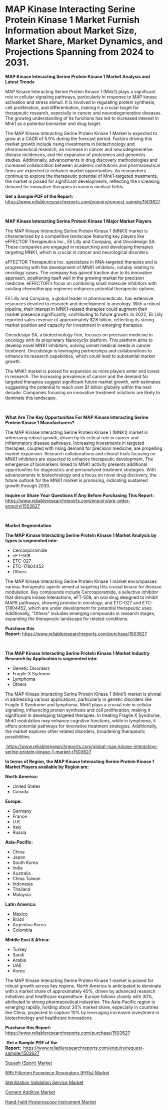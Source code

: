 <p><h1>MAP Kinase Interacting Serine Protein Kinase 1 Market Furnish Information about Market Size, Market Share, Market Dynamics, and Projections Spanning from 2024 to 2031.</h1></p><p><strong>MAP Kinase Interacting Serine Protein Kinase 1 Market Analysis and Latest Trends</strong></p>
<p><p>MAP Kinase Interacting Serine Protein Kinase 1 (Mnk1) plays a significant role in cellular signaling pathways, particularly in response to MAP kinase activation and stress stimuli. It is involved in regulating protein synthesis, cell proliferation, and differentiation, making it a crucial target for therapeutic research, especially in cancer and neurodegenerative diseases. The growing understanding of its functions has led to increased interest in Mnk1 as a potential biomarker and drug target.</p><p>The MAP Kinase Interacting Serine Protein Kinase 1 Market is expected to grow at a CAGR of 5.9% during the forecast period. Factors driving this market growth include rising investments in biotechnology and pharmaceutical research, an increase in cancer and neurodegenerative disease incidences, and the expansion of proteomics and genomics studies. Additionally, advancements in drug discovery methodologies and increased collaboration between academic institutions and pharmaceutical firms are expected to enhance market opportunities. As researchers continue to explore the therapeutic potential of Mnk1-targeted treatments, the market is poised for significant developments, reflecting the increasing demand for innovative therapies in various medical fields.</p></p>
<p><strong>Get a Sample PDF of the Report:&nbsp;</strong> <a href="https://www.reliableresearchreports.com/enquiry/request-sample/1503627?utm_campaign=7&utm_medium=2&utm_source=Github&utm_content=ia&utm_term=27092024&utm_id=map-kinase-interacting-serine-protein-kinase-1">https://www.reliableresearchreports.com/enquiry/request-sample/1503627</a></p>
<p>&nbsp;</p>
<p><strong>MAP Kinase Interacting Serine Protein Kinase 1 Major Market Players</strong></p>
<p><p>The MAP Kinase Interacting Serine Protein Kinase 1 (MNK1) market is characterized by a competitive landscape featuring key players like eFFECTOR Therapeutics Inc., Eli Lilly and Company, and Oncodesign SA. These companies are engaged in researching and developing therapies targeting MNK1, which is crucial in cancer and neurological disorders.</p><p>eFFECTOR Therapeutics Inc. specializes in RNA-targeted therapies and is progressing with the development of MNK1 inhibitors, notably relating to oncology cases. The company has gained traction due to its innovative approach, positioning itself well in the growing market for precision medicine. eFFECTOR's focus on combining small molecule inhibitors with existing chemotherapy regimens enhances potential therapeutic options.</p><p>Eli Lilly and Company, a global leader in pharmaceuticals, has extensive resources devoted to research and development in oncology. With a robust pipeline, their interest in MNK1-related therapies could augment their market presence significantly, contributing to future growth. In 2022, Eli Lilly reported sales revenue of approximately $28 billion, reflecting its strong market position and capacity for investment in emerging therapies.</p><p>Oncodesign SA, a biotechnology firm, focuses on precision medicine in oncology with its proprietary Nanocyclix platform. This platform aims to develop novel MNK1 inhibitors, solving unmet medical needs in cancer treatment. Oncodesign is leveraging partnerships and collaborations to enhance its research capabilities, which could lead to substantial market growth.</p><p>The MNK1 market is poised for expansion as more players enter and invest in research. The increasing prevalence of cancer and the demand for targeted therapies suggest significant future market growth, with estimates suggesting the potential to reach over $1 billion globally within the next decade. Companies focusing on innovative treatment solutions are likely to dominate this landscape.</p></p>
<p>&nbsp;</p>
<p><strong>What Are The Key Opportunities For MAP Kinase Interacting Serine Protein Kinase 1 Manufacturers?</strong></p>
<p><p>The MAP Kinase Interacting Serine Protein Kinase 1 (MNK1) market is witnessing robust growth, driven by its critical role in cancer and inflammatory disease pathways. Increasing investments in targeted therapies, coupled with rising demand for precision medicine, are propelling market expansion. Research collaborations and clinical trials focusing on MNK1 inhibitors are expected to enhance therapeutic development. The emergence of biomarkers linked to MNK1 activity presents additional opportunities for diagnostics and personalized treatment strategies. With advancements in biotechnology and a focus on novel drug discovery, the future outlook for the MNK1 market is promising, indicating sustained growth through 2030.</p></p>
<p><strong>Inquire or Share Your Questions If Any Before Purchasing This Report:</strong> <a href="https://www.reliableresearchreports.com/enquiry/pre-order-enquiry/1503627?utm_campaign=7&utm_medium=2&utm_source=Github&utm_content=ia&utm_term=27092024&utm_id=map-kinase-interacting-serine-protein-kinase-1">https://www.reliableresearchreports.com/enquiry/pre-order-enquiry/1503627</a></p>
<p>&nbsp;</p>
<p><strong>Market Segmentation</strong></p>
<p><strong>The MAP Kinase Interacting Serine Protein Kinase 1 Market Analysis by types is segmented into:</strong></p>
<p><ul><li>Cercosporamide</li><li>eFT-508</li><li>ETC-027</li><li>ETC-17804452</li><li>Others</li></ul></p>
<p><p>The MAP Kinase Interacting Serine Protein Kinase 1 market encompasses various therapeutic agents aimed at targeting this crucial kinase for disease modulation. Key compounds include Cercosporamide, a selective inhibitor that disrupts kinase interactions; eFT-508, an oral drug designed to inhibit MAPK pathways, showing promise in oncology; and ETC-027 and ETC-17804452, which are under development for potential therapeutic uses. Additionally, "Others" includes emerging compounds in research stages, expanding the therapeutic landscape for related conditions.</p></p>
<p><strong>Purchase this Report:&nbsp;</strong><a href="https://www.reliableresearchreports.com/purchase/1503627?utm_campaign=7&utm_medium=2&utm_source=Github&utm_content=ia&utm_term=27092024&utm_id=map-kinase-interacting-serine-protein-kinase-1">https://www.reliableresearchreports.com/purchase/1503627</a></p>
<p>&nbsp;</p>
<p><strong>The MAP Kinase Interacting Serine Protein Kinase 1 Market Industry Research by Application is segmented into:</strong></p>
<p><ul><li>Genetic Disorders</li><li>Fragile X Sydrome</li><li>Lymphoma</li><li>Others</li></ul></p>
<p><p>The MAP Kinase Interacting Serine Protein Kinase 1 (Mnk1) market is pivotal in addressing various applications, particularly in genetic disorders like Fragile X Syndrome and lymphoma. Mnk1 plays a crucial role in cellular signaling, influencing protein synthesis and cell proliferation, making it significant in developing targeted therapies. In treating Fragile X Syndrome, Mnk1 modulation may enhance cognitive functions, while in lymphoma, it offers potential pathways for innovative treatment strategies. Additionally, the market explores other related disorders, broadening therapeutic possibilities.</p></p>
<p><a href="https://www.reliableresearchreports.com/global-map-kinase-interacting-serine-protein-kinase-1-market-r1503627?utm_campaign=7&utm_medium=2&utm_source=Github&utm_content=ia&utm_term=27092024&utm_id=map-kinase-interacting-serine-protein-kinase-1">&nbsp;https://www.reliableresearchreports.com/global-map-kinase-interacting-serine-protein-kinase-1-market-r1503627</a></p>
<p><strong>In terms of Region, the MAP Kinase Interacting Serine Protein Kinase 1 Market Players available by Region are:</strong></p>
<p>
    <p> <strong> North America: </strong>
        <ul>
            <li>United States</li>
            <li>Canada</li>
        </ul>
        </p> 
    <p> <strong> Europe: </strong>
        <ul>
            <li>Germany</li>
            <li>France</li>
            <li>U.K.</li>
            <li>Italy</li>
            <li>Russia</li>
        </ul>
        </p> 
    <p> <strong> Asia-Pacific: </strong>
        <ul>
            <li>China</li>
            <li>Japan</li>
            <li>South Korea</li>
            <li>India</li>
            <li>Australia</li>
            <li>China Taiwan</li>
            <li>Indonesia</li>
            <li>Thailand</li>
            <li>Malaysia</li>
        </ul>
        </p> 
    <p> <strong> Latin America: </strong>
        <ul>
            <li>Mexico</li>
            <li>Brazil</li>
            <li>Argentina Korea</li>
            <li>Colombia</li>
        </ul>
        </p> 
    <p> <strong> Middle East & Africa: </strong>
        <ul>
            <li>Turkey</li>
            <li>Saudi</li>
            <li>Arabia</li>
            <li>UAE</li>
            <li>Korea</li>
        </ul>
    </p>
    </p>
<p><p>The MAP Kinase Interacting Serine Protein Kinase 1 market is poised for robust growth across key regions. North America is anticipated to dominate with a market share of approximately 40%, driven by advanced research initiatives and healthcare expenditure. Europe follows closely with 30%, attributed to strong pharmaceutical industries. The Asia-Pacific region is emerging rapidly, holding about 20% market share, especially in countries like China, projected to capture 10% by leveraging increased investment in biotechnology and healthcare innovations.</p></p>
<p><strong>Purchase this Report: </strong><a href="https://www.reliableresearchreports.com/purchase/1503627?utm_campaign=7&utm_medium=2&utm_source=Github&utm_content=ia&utm_term=27092024&utm_id=map-kinase-interacting-serine-protein-kinase-1">https://www.reliableresearchreports.com/purchase/1503627</a></p>
<p>&nbsp;<strong>Get a Sample PDF of the Report:&nbsp;&nbsp;</strong><a href="https://www.reliableresearchreports.com/enquiry/request-sample/1503627?utm_campaign=7&utm_medium=2&utm_source=Github&utm_content=ia&utm_term=27092024&utm_id=map-kinase-interacting-serine-protein-kinase-1">https://www.reliableresearchreports.com/enquiry/request-sample/1503627</a></p>
<p><strong></strong></p>
<p><p><a href="https://issuu.com/reportprime-2/docs/squash-sport-market-size-2030.pptx_338bcbb965c09b?utm_campaign=7&utm_medium=2&utm_source=Github&utm_content=ia&utm_term=27092024&utm_id=map-kinase-interacting-serine-protein-kinase-1">Squash (Sport) Market</a></p><p><a href="https://issuu.com/reportprime-2/docs/n95-filtering-facepiece-respirators_27a198117ec0c4?utm_campaign=7&utm_medium=2&utm_source=Github&utm_content=ia&utm_term=27092024&utm_id=map-kinase-interacting-serine-protein-kinase-1">N95 Filtering Facepiece Respirators (FFRs) Market</a></p><p><a href="https://github.com/angelajermaine/Market-Research-Report-List-5/blob/main/sterilization-validation-service-market.md?utm_campaign=7&utm_medium=2&utm_source=Github&utm_content=ia&utm_term=27092024&utm_id=map-kinase-interacting-serine-protein-kinase-1">Sterilization Validation Service Market</a></p><p><a href="https://www.linkedin.com/pulse/insights-cement-additive-industry-market-financial-status-vcj0c?trackingId=RoZte3maSraKTuLzXCtvOQ%3D%3D&utm_campaign=7&utm_medium=2&utm_source=Github&utm_content=ia&utm_term=27092024&utm_id=map-kinase-interacting-serine-protein-kinase-1">Cement Additive Market</a></p><p><a href="https://github.com/NargisHussain432/Market-Research-Report-List-1/blob/main/hand-held-hysteroscopy-instrument-market.md?utm_campaign=7&utm_medium=2&utm_source=Github&utm_content=ia&utm_term=27092024&utm_id=map-kinase-interacting-serine-protein-kinase-1">Hand-held Hysteroscopy Instrument Market</a></p></p>
